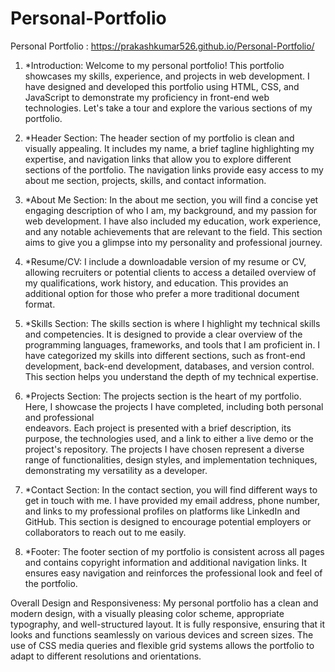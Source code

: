 # Personal-Portfolio

Personal Portfolio : https://prakashkumar526.github.io/Personal-Portfolio/

1. *Introduction:
Welcome to my personal portfolio! This portfolio showcases my skills, experience, and projects in web development. I have designed and developed this portfolio using HTML, CSS, and JavaScript to demonstrate my proficiency in front-end web technologies. Let's take a tour and explore the various sections of my portfolio.

2. *Header Section:
The header section of my portfolio is clean and visually appealing. It includes my name, a brief tagline highlighting my expertise, and navigation links that allow you to explore different sections of the portfolio. The navigation links provide easy access to my about me section, projects, skills, and contact information.

3. *About Me Section:
In the about me section, you will find a concise yet engaging description of who I am, my background, and my passion for web development. I have also included my education, work experience, and any notable achievements that are relevant to the field. This section aims to give you a glimpse into my personality and professional journey.

4. *Resume/CV:
I include a downloadable version of my resume or CV, allowing recruiters or potential clients to access a detailed overview of my qualifications, work history, and education. This provides an additional option for those who prefer a more traditional document format.

5. *Skills Section:
The skills section is where I highlight my technical skills and competencies. It is designed to provide a clear overview of the programming languages, frameworks, and tools that I am proficient in. I have categorized my skills into different sections, such as front-end development, back-end development, databases, and version control. This section helps you understand the depth of my technical expertise.

6. *Projects Section:
The projects section is the heart of my portfolio. Here, I showcase the projects I have completed, including both personal and professional  
endeavors. Each project is presented with a brief description, its purpose, the technologies used, and a link to either a live demo or the 
project's repository. The projects I have chosen represent a diverse range of functionalities, design styles, and implementation techniques, 
demonstrating my versatility as a developer.

7. *Contact Section:
In the contact section, you will find different ways to get in touch with me. I have provided my email address, phone number, and links to my professional profiles on platforms like LinkedIn and GitHub. This section is designed to encourage potential employers or collaborators to reach out to me easily.

8. *Footer:
The footer section of my portfolio is consistent across all pages and contains copyright information and additional navigation links. It ensures easy navigation and reinforces the professional look and feel of the portfolio.

Overall Design and Responsiveness:
My personal portfolio has a clean and modern design, with a visually pleasing color scheme, appropriate typography, and well-structured layout. It is fully responsive, ensuring that it looks and functions seamlessly on various devices and screen sizes. The use of CSS media queries and flexible grid systems allows the portfolio to adapt to different resolutions and orientations.
